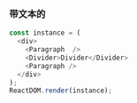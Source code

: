 ### 带文本的

<!--start-code-->

```js
const instance = (
  <div>
    <Paragraph  />
    <Divider>Divider</Divider>
    <Paragraph />
  </div>
);
ReactDOM.render(instance);
```

<!--end-code-->
